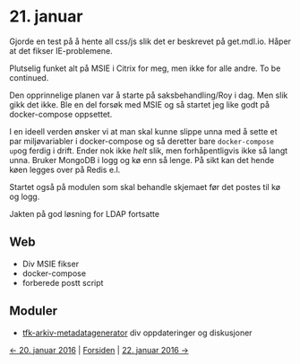 # 21. januar

Gjorde en test på å hente all css/js slik det er beskrevet på get.mdl.io. Håper at det fikser IE-problemene.

Plutselig funket alt på MSIE i Citrix for meg, men ikke for alle andre. To be continued.

Den opprinnelige planen var å starte på saksbehandling/Roy i dag. Men slik gikk det ikke. Ble en del forsøk med MSIE og så startet jeg like godt på docker-compose oppsettet.

I en ideell verden ønsker vi at man skal kunne slippe unna med å sette et par miljøvariabler i docker-compose og så deretter bare ```docker-compose up```og ferdig i drift.
Ender nok ikke _helt_ slik, men forhåpentligvis ikke så langt unna. Bruker MongoDB i logg og kø enn så lenge. På sikt kan det hende køen legges over på Redis e.l.

Startet også på modulen som skal behandle skjemaet før det postes til kø og logg.

Jakten på god løsning for LDAP fortsatte

## Web
- Div MSIE fikser
- docker-compose
- forberede postt script

## Moduler
- [tfk-arkiv-metadatagenerator](https://github.com/telemark/tfk-arkiv-metadatagenerator) div oppdateringer og diskusjoner

[<- 20. januar 2016](2016-01-20.md)  |  [Forsiden](../index.md)  |  [22. januar 2016 ->](2016-01-22.md)